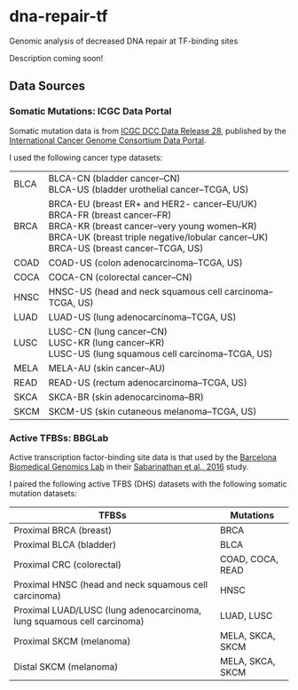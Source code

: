 # dna-repair-tf
Genomic analysis of decreased DNA repair at TF-binding sites

Description coming soon!

## Data Sources

### Somatic Mutations: ICGC Data Portal

Somatic mutation data is from [ICGC DCC Data Release 28](https://dcc.icgc.org/releases/release_28), published by the [International Cancer Genome Consortium Data Portal](https://dcc.icgc.org/).

I used the following cancer type datasets:

| | |
|-|-|
| BLCA | BLCA-CN (bladder cancer–CN)<br>BLCA-US (bladder urothelial cancer–TCGA, US) |
| BRCA | BRCA-EU (breast ER+ and HER2- cancer–EU/UK)<br>BRCA-FR (breast cancer–FR)<br>BRCA-KR (breast cancer–very young women–KR)<br>BRCA-UK (breast triple negative/lobular cancer–UK)<br>BRCA-US (breast cancer–TCGA, US) |
| COAD | COAD-US (colon adenocarcinoma–TCGA, US) |
| COCA | COCA-CN (colorectal cancer–CN) |
| HNSC | HNSC-US (head and neck squamous cell carcinoma–TCGA, US) |
| LUAD | LUAD-US (lung adenocarcinoma–TCGA, US) |
| LUSC | LUSC-CN (lung cancer–CN)<br>LUSC-KR (lung cancer–KR)<br>LUSC-US (lung squamous cell carcinoma–TCGA, US) |
| MELA | MELA-AU (skin cancer–AU) |
| READ | READ-US (rectum adenocarcinoma–TCGA, US) |
| SKCA | SKCA-BR (skin adenocarcinoma–BR) |
| SKCM | SKCM-US (skin cutaneous melanoma–TCGA, US) |


### Active TFBSs: BBGLab

Active transcription factor-binding site data is that used by the [Barcelona Biomedical Genomics Lab](http://bg.upf.edu/group/projects/tfbs/) in their [Sabarinathan et al., 2016](https://www.doi.org/10.1038/nature17661) study.

I paired the following active TFBS (DHS) datasets with the following somatic mutation datasets:

| TFBSs | Mutations |
|-|-|
| Proximal BRCA (breast) | BRCA |
| Proximal BLCA (bladder) | BLCA |
| Proximal CRC (colorectal) | COAD, COCA, READ |
| Proximal HNSC (head and neck squamous cell carcinoma) | HNSC |
| Proximal LUAD/LUSC (lung adenocarcinoma, lung squamous cell carcinoma) | LUAD, LUSC |
| Proximal SKCM (melanoma) | MELA, SKCA, SKCM |
| Distal SKCM (melanoma) | MELA, SKCA, SKCM |

